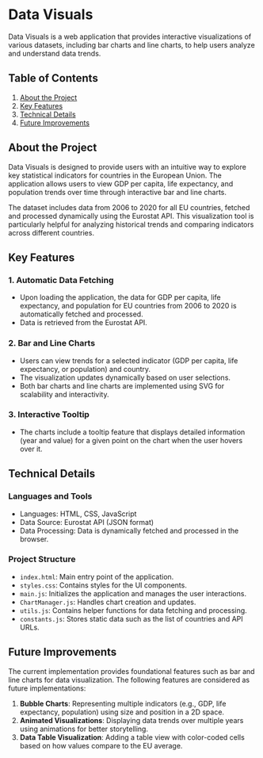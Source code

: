 # Data Visuals

Data Visuals is a web application that provides interactive visualizations of various datasets, 
including bar charts and line charts, to help users analyze and understand data trends.

## Table of Contents

1. [About the Project](#about-the-project)
2. [Key Features](#key-features)
3. [Technical Details](#technical-details)
4. [Future Improvements](#future-improvements)

## About the Project

Data Visuals is designed to provide users with an intuitive way to explore key statistical indicators for countries
in the European Union. The application allows users to view GDP per capita, life expectancy, and population trends
over time through interactive bar and line charts.

The dataset includes data from 2006 to 2020 for all EU countries, fetched and processed dynamically using the
Eurostat API. This visualization tool is particularly helpful for analyzing historical trends and comparing
indicators across different countries.

## Key Features

### 1. Automatic Data Fetching
- Upon loading the application, the data for GDP per capita, life expectancy, and population for EU countries from 2006 to 2020 is automatically fetched and processed.
- Data is retrieved from the Eurostat API.
### 2. Bar and Line Charts
- Users can view trends for a selected indicator (GDP per capita, life expectancy, or population) and country.
- The visualization updates dynamically based on user selections.
- Both bar charts and line charts are implemented using SVG for scalability and interactivity.
### 3. Interactive Tooltip
- The charts include a tooltip feature that displays detailed information (year and value) for a given point on the chart when the user hovers over it.

## Technical Details

### Languages and Tools
- Languages: HTML, CSS, JavaScript
- Data Source: Eurostat API (JSON format)
- Data Processing: Data is dynamically fetched and processed in the browser.

### Project Structure
- `index.html`: Main entry point of the application.
- `styles.css`: Contains styles for the UI components.
- `main.js`: Initializes the application and manages the user interactions.
- `ChartManager.js`: Handles chart creation and updates.
- `utils.js`: Contains helper functions for data fetching and processing.
- `constants.js`: Stores static data such as the list of countries and API URLs.

## Future Improvements

The current implementation provides foundational features such as bar and line charts for data visualization. The following features are considered as future implementations:

1. **Bubble Charts**: Representing multiple indicators (e.g., GDP, life expectancy, population) using size and position in a 2D space.
2. **Animated Visualizations**: Displaying data trends over multiple years using animations for better storytelling.
3. **Data Table Visualization**: Adding a table view with color-coded cells based on how values compare to the EU average.